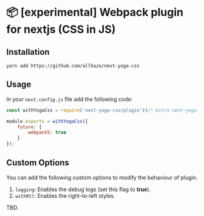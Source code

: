 # 📦 [experimental] Webpack plugin for nextjs (CSS in JS)

## Installation

```
yarn add https://github.com/allhaze/next-yoga-css
```

## Usage

In your `next.config.js` file add the following code:

```javascript
const withYogaCss = require('next-yoga-css/plugin')(/* Extra next-yoga-css options */);

module.exports = withYogaCss({
    future: {
        webpack5: true
    }
});
```
## Custom Options

You can add the following custom options to modify the behaviour of plugin.

1. `logging`: Enables the debug logs (set this flag to **true**).
2. `withRtl`: Enables the right-to-left styles.

TBD.
